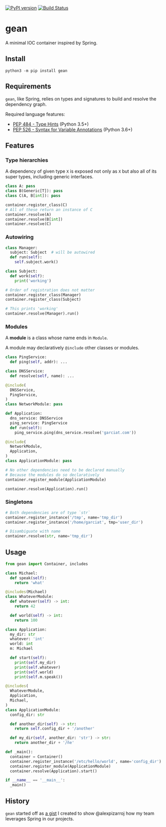 [![PyPI version](https://badge.fury.io/py/gean.svg)](https://badge.fury.io/py/gean)
[![Build Status](https://travis-ci.org/Garciat/gean.svg?branch=master)](https://travis-ci.org/Garciat/gean)

# gean

A minimal IOC container inspired by Spring.

## Install

```
python3 -m pip install gean
```

## Requirements

`gean`, like Spring, relies on types and signatures to build and resolve the dependency graph.

Required language features: 
  - [PEP 484 - Type Hints](https://www.python.org/dev/peps/pep-0484/) (Python 3.5+)
  - [PEP 526 - Syntax for Variable Annotations](https://www.python.org/dev/peps/pep-0526/) (Python 3.6+)

## Features

### Type hierarchies

A dependency of given type `X` is exposed not only as `X` but also all of its super types, including generic interfaces.

```python
class A: pass
class B(Generic[T]): pass
class C(A, B[int]): pass

container.register_class(C)
# All of these return an instance of C
container.resolve(A)
container.resolve(B[int])
container.resolve(C)
```

### Autowiring

```python
class Manager:
  subject: Subject  # will be autowired
  def run(self):
    self.subject.work()

class Subject:
  def work(self):
    print('working')

# Order of registration does not matter
container.register_class(Manager)
container.register_class(Subject)

# This prints 'working'
container.resolve(Manager).run()
```

### Modules

A **module** is a class whose name ends in `Module`.

A module may declaratively `@include` other classes or modules.

```python
class PingService:
  def ping(self, addr): ...

class DNSService:
  def resolve(self, name): ...

@include(
  DNSService,
  PingService,
)
class NetworkModule: pass

def Application:
  dns_service: DNSService
  ping_service: PingService
  def run(self):
    ping_service.ping(dns_service.resolve('garciat.com'))

@include(
  NetworkModule,
  Application,
)
class ApplicationModule: pass

# No other dependencies need to be declared manually
# Because the modules do so declaratively
container.register_module(ApplicationModule)

container.resolve(Application).run()
```

### Singletons

```python
# Both dependencies are of type `str`
container.register_instance('/tmp', name='tmp_dir')
container.register_instance('/home/garciat', tmp='user_dir')

# Disambiguate with name
container.resolve(str, name='tmp_dir')
```

## Usage

```python
from gean import Container, includes

class Michael:
  def speak(self):
    return 'what'

@includes(Michael)
class WhateverModule:
  def whatever(self) -> int:
    return 42

  def world(self) -> int:
    return 100

class Application:
  my_dir: str
  whatever: 'int'
  world: int
  m: Michael

  def start(self):
    print(self.my_dir)
    print(self.whatever)
    print(self.world)
    print(self.m.speak())

@includes(
  WhateverModule,
  Application,
  Michael,
)
class ApplicationModule:
  config_dir: str

  def another_dir(self) -> str:
    return self.config_dir + '/another'

  def my_dir(self, another_dir: 'str') -> str:
    return another_dir + '/ñe'

def _main():
  container = Container()
  container.register_instance('/etc/hello/world', name='config_dir')
  container.register_module(ApplicationModule)
  container.resolve(Application).start()

if __name__ == '__main__':
  _main()
```

## History

`gean` started off as [a gist](https://gist.github.com/Garciat/ad8a3afbb3cef141fcc500ae6ba96bf4) I created to show @alexpizarroj how my team leverages Spring in our projects.
